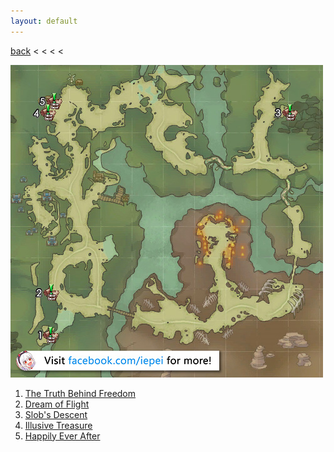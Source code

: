 ```yaml
---
layout: default
---
```


[back](../) < < < <

![Secret Forest Lake Conversations](secret-forest-lake-conversations.jpg)
1. [The Truth Behind Freedom]() 
2. [Dream of Flight]()
3. [Slob's Descent]()
4. [Illusive Treasure]()
5. [Happily Ever After]() 

